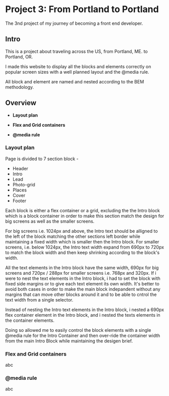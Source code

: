 # Project 3: From Portland to Portland

The 3nd project of my journey of becoming a front end developer.

## Intro

This is a project about traveling across the US, from Portland, ME. to Portland, OR.

I made this website to display all the blocks and elements correctly on popular screen sizes with a well planned layout and the @media rule.

All block and element are named and nested according to the BEM methodology.

## Overview

* **Layout plan**

* **Flex and Grid containers**

* **@media rule**

### Layout plan

Page is divided to 7 section block - 
* Header
* Intro
* Lead
* Photo-grid
* Places
* Cover
* Footer

Each block is either a flex container or a grid, excluding the the Intro block which is a block container in order to make this section match the design for big screens as well as the smaller screens.

For big screens i.e. 1024px and above, the Intro text should be alligned to the left of the block matching the other sections left border while maintaining a fixed width which is smaller then the Intro block. For smaller screens, i.e. below 1024px, the Intro text width expand from 690px to 720px to match the block width and then keep shrinking according to the block's width.

All the text elements in the Intro block have the same width, 690px for big screens and 720px / 288px for smaller screens i.e. 768px and 320px. If i were to nest the text elements in the Intro block, i had to set the block with fixed side margins or to give each text element its own width. It's better to avoid both cases in order to make the main block indepandent without any margins that can move other blocks around it and to be able to cntrol the text width from a single selector.

Instead of nesting the Intro text elements in the Intro block, i nested a 690px flex container element in the Intro block, and i nested the texts elements in the container elements.

Doing so allowed me to easily control the block elements with a single @media rule for the Intro Container and then over-ride the container width from the main Intro Block while maintaining the desigen brief.

### Flex and Grid containers

abc

### @media rule

abc
